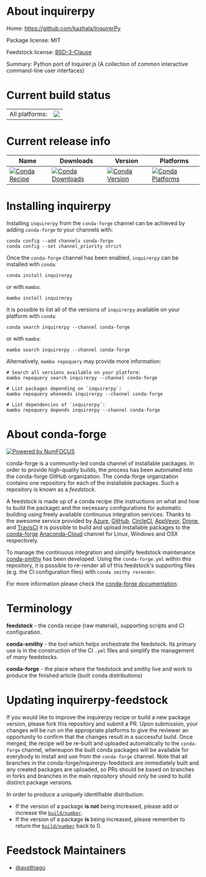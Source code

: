 About inquirerpy
================

Home: https://github.com/kazhala/InquirerPy

Package license: MIT

Feedstock license: [BSD-3-Clause](https://github.com/conda-forge/inquirerpy-feedstock/blob/main/LICENSE.txt)

Summary: Python port of Inquirer.js (A collection of common interactive command-line user interfaces)

Current build status
====================


<table><tr><td>All platforms:</td>
    <td>
      <a href="https://dev.azure.com/conda-forge/feedstock-builds/_build/latest?definitionId=17567&branchName=main">
        <img src="https://dev.azure.com/conda-forge/feedstock-builds/_apis/build/status/inquirerpy-feedstock?branchName=main">
      </a>
    </td>
  </tr>
</table>

Current release info
====================

| Name | Downloads | Version | Platforms |
| --- | --- | --- | --- |
| [![Conda Recipe](https://img.shields.io/badge/recipe-inquirerpy-green.svg)](https://anaconda.org/conda-forge/inquirerpy) | [![Conda Downloads](https://img.shields.io/conda/dn/conda-forge/inquirerpy.svg)](https://anaconda.org/conda-forge/inquirerpy) | [![Conda Version](https://img.shields.io/conda/vn/conda-forge/inquirerpy.svg)](https://anaconda.org/conda-forge/inquirerpy) | [![Conda Platforms](https://img.shields.io/conda/pn/conda-forge/inquirerpy.svg)](https://anaconda.org/conda-forge/inquirerpy) |

Installing inquirerpy
=====================

Installing `inquirerpy` from the `conda-forge` channel can be achieved by adding `conda-forge` to your channels with:

```
conda config --add channels conda-forge
conda config --set channel_priority strict
```

Once the `conda-forge` channel has been enabled, `inquirerpy` can be installed with `conda`:

```
conda install inquirerpy
```

or with `mamba`:

```
mamba install inquirerpy
```

It is possible to list all of the versions of `inquirerpy` available on your platform with `conda`:

```
conda search inquirerpy --channel conda-forge
```

or with `mamba`:

```
mamba search inquirerpy --channel conda-forge
```

Alternatively, `mamba repoquery` may provide more information:

```
# Search all versions available on your platform:
mamba repoquery search inquirerpy --channel conda-forge

# List packages depending on `inquirerpy`:
mamba repoquery whoneeds inquirerpy --channel conda-forge

# List dependencies of `inquirerpy`:
mamba repoquery depends inquirerpy --channel conda-forge
```


About conda-forge
=================

[![Powered by
NumFOCUS](https://img.shields.io/badge/powered%20by-NumFOCUS-orange.svg?style=flat&colorA=E1523D&colorB=007D8A)](https://numfocus.org)

conda-forge is a community-led conda channel of installable packages.
In order to provide high-quality builds, the process has been automated into the
conda-forge GitHub organization. The conda-forge organization contains one repository
for each of the installable packages. Such a repository is known as a *feedstock*.

A feedstock is made up of a conda recipe (the instructions on what and how to build
the package) and the necessary configurations for automatic building using freely
available continuous integration services. Thanks to the awesome service provided by
[Azure](https://azure.microsoft.com/en-us/services/devops/), [GitHub](https://github.com/),
[CircleCI](https://circleci.com/), [AppVeyor](https://www.appveyor.com/),
[Drone](https://cloud.drone.io/welcome), and [TravisCI](https://travis-ci.com/)
it is possible to build and upload installable packages to the
[conda-forge](https://anaconda.org/conda-forge) [Anaconda-Cloud](https://anaconda.org/)
channel for Linux, Windows and OSX respectively.

To manage the continuous integration and simplify feedstock maintenance
[conda-smithy](https://github.com/conda-forge/conda-smithy) has been developed.
Using the ``conda-forge.yml`` within this repository, it is possible to re-render all of
this feedstock's supporting files (e.g. the CI configuration files) with ``conda smithy rerender``.

For more information please check the [conda-forge documentation](https://conda-forge.org/docs/).

Terminology
===========

**feedstock** - the conda recipe (raw material), supporting scripts and CI configuration.

**conda-smithy** - the tool which helps orchestrate the feedstock.
                   Its primary use is in the construction of the CI ``.yml`` files
                   and simplify the management of *many* feedstocks.

**conda-forge** - the place where the feedstock and smithy live and work to
                  produce the finished article (built conda distributions)


Updating inquirerpy-feedstock
=============================

If you would like to improve the inquirerpy recipe or build a new
package version, please fork this repository and submit a PR. Upon submission,
your changes will be run on the appropriate platforms to give the reviewer an
opportunity to confirm that the changes result in a successful build. Once
merged, the recipe will be re-built and uploaded automatically to the
`conda-forge` channel, whereupon the built conda packages will be available for
everybody to install and use from the `conda-forge` channel.
Note that all branches in the conda-forge/inquirerpy-feedstock are
immediately built and any created packages are uploaded, so PRs should be based
on branches in forks and branches in the main repository should only be used to
build distinct package versions.

In order to produce a uniquely identifiable distribution:
 * If the version of a package **is not** being increased, please add or increase
   the [``build/number``](https://docs.conda.io/projects/conda-build/en/latest/resources/define-metadata.html#build-number-and-string).
 * If the version of a package **is** being increased, please remember to return
   the [``build/number``](https://docs.conda.io/projects/conda-build/en/latest/resources/define-metadata.html#build-number-and-string)
   back to 0.

Feedstock Maintainers
=====================

* [@avsthiago](https://github.com/avsthiago/)

